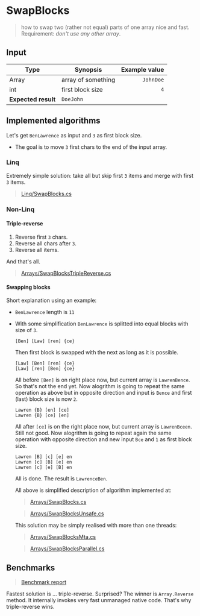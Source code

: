 # SwapBlocks

> how to swap two (rather not equal) parts of one array nice and fast. Requirement: _don't use any other array_.

## Input

Type | Synopsis | Example value
---|---|--:
Array | array of something | `JohnDoe`
int | first block size | `4`
 | **Expected result** | `DoeJohn`

## Implemented algorithms

Let's get `BenLawrence` as input and `3` as first block size.
* The goal is to move `3` first chars to the end of the input array.

### Linq

Extremely simple solution: take all but skip first `3` items and merge with first `3` items.

> [Linq/SwapBlocks.cs](Linq/SwapBlocks.cs)

### Non-Linq

#### Triple-reverse

1. Reverse first `3` chars.
2. Reverse all chars after `3`.
3. Reverse all items.

And that's all.

> [Arrays/SwapBlocksTripleReverse.cs](Arrays/SwapBlocksTripleReverse.cs)

#### Swapping blocks

Short explanation using an example:

* `BenLawrence` length is `11`
* With some simplification `BenLawrence` is splitted into equal blocks with size of `3`.

  ```
  [Ben] [Law] [ren] {ce}
  ```
  
  Then first block is swapped with the next as long as it is possible. 
  
  ```
  [Law] [Ben] [ren] {ce}
  [Law] [ren] [Ben] {ce}
  ```
  
  All before `[Ben]` is on right place now, but current array is `LawrenBence`. So that's not the end yet.
  Now alogrithm is going to repeat the same operation as above but in opposite direction and input is `Bence` and first (last) block size is now `2`. 
  
  ```
  Lawren {B} [en] [ce]
  Lawren {B} [ce] [en]
  ```
  
  All after `[ce]` is on the right place now, but current array is `LawrenBceen`. Still not good.
  Now alogrithm is going to repeat again the same operation with opposite direction and new input `Bce` and `1` as first block size.
  
  ```
  Lawren [B] [c] [e] en
  Lawren [c] [B] [e] en
  Lawren [c] [e] [B] en
  ```
  
  All is done. The result is `LawrenceBen`.
  
  All above is simplified description of algorithm implemented at:
  
  > [Arrays/SwapBlocks.cs](Arrays/SwapBlocks.cs)
  
  > [Arrays/SwapBlocksUnsafe.cs](Arrays/SwapBlocksUnsafe.cs)
  
  This solution may be simply realised with more than one threads:
  
  > [Arrays/SwapBlocksMta.cs](Arrays/SwapBlocksMta.cs)
  
  > [Arrays/SwapBlocksParallel.cs](Arrays/SwapBlocksParallel.cs)
  
## Benchmarks

> [Benchmark report](../Benchmarks/SwapBlocksBench-report-github.md)

Fastest solution is ... triple-reverse. Surprised? The winner is `Array.Reverse` method. It internally invokes very fast unmanaged native code. That's why triple-reverse wins. 
